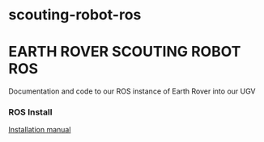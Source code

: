 # scouting-robot-ros
EARTH ROVER SCOUTING ROBOT ROS
===============
Documentation and code to our ROS instance of Earth Rover into our UGV

### ROS Install
[Installation manual](https://github.com/earthrover/scouting-robot-ros/INSTALL.md)
